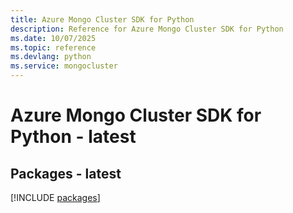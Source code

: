 ```yaml
---
title: Azure Mongo Cluster SDK for Python
description: Reference for Azure Mongo Cluster SDK for Python
ms.date: 10/07/2025
ms.topic: reference
ms.devlang: python
ms.service: mongocluster
---
```

# Azure Mongo Cluster SDK for Python - latest
## Packages - latest
[!INCLUDE [packages](mongo-cluster-index.md)]